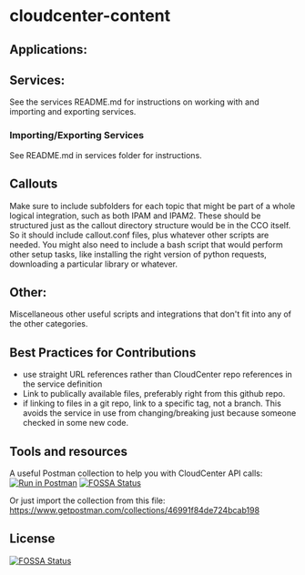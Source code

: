 # cloudcenter-content

## Applications:

## Services:
See the services README.md for instructions on working with and importing and exporting services.

### Importing/Exporting Services
See README.md in services folder for instructions.


## Callouts

Make sure to include subfolders for each topic that might be part of a whole logical integration, such as both IPAM and IPAM2. These should be structured just as the callout directory structure would be in the CCO itself. So it should include callout.conf files, plus whatever other scripts are needed. You might also need to include a bash script that would perform other setup tasks, like installing the right version of python requests, downloading a particular library or whatever.

## Other:

Miscellaneous other useful scripts and integrations that don't fit into any of the other categories.

## Best Practices for Contributions

- use straight URL references rather than CloudCenter repo references in the service definition
- Link to publically available files, preferably right from this github repo.
- if linking to files in a git repo, link to a specific tag, not a branch. This avoids the service in use from changing/breaking just because someone checked in some new code.

## Tools and resources

A useful Postman collection to help you with CloudCenter API calls:
[![Run in Postman](https://run.pstmn.io/button.svg)](https://app.getpostman.com/run-collection/46991f84de724bcab198)
[![FOSSA Status](https://app.fossa.io/api/projects/git%2Bgithub.com%2Fgodeepakm%2Fcloudcenter-content.svg?type=shield)](https://app.fossa.io/projects/git%2Bgithub.com%2Fgodeepakm%2Fcloudcenter-content?ref=badge_shield)

Or just import the collection from this file: https://www.getpostman.com/collections/46991f84de724bcab198

## License
[![FOSSA Status](https://app.fossa.io/api/projects/git%2Bgithub.com%2Fgodeepakm%2Fcloudcenter-content.svg?type=large)](https://app.fossa.io/projects/git%2Bgithub.com%2Fgodeepakm%2Fcloudcenter-content?ref=badge_large)